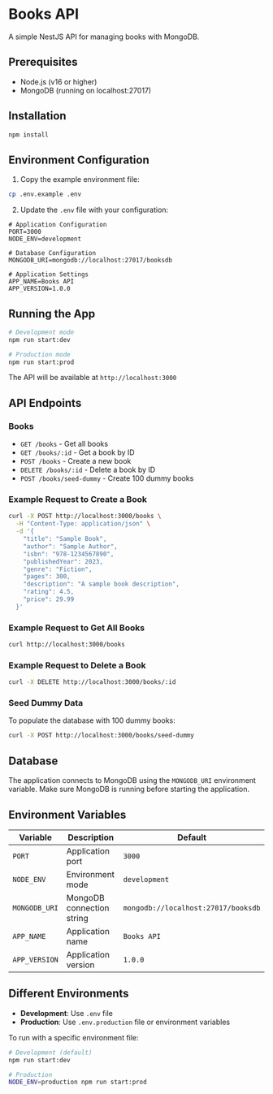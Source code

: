 # Books API

A simple NestJS API for managing books with MongoDB.

## Prerequisites

- Node.js (v16 or higher)
- MongoDB (running on localhost:27017)

## Installation

```bash
npm install
```

## Environment Configuration

1. Copy the example environment file:
```bash
cp .env.example .env
```

2. Update the `.env` file with your configuration:
```env
# Application Configuration
PORT=3000
NODE_ENV=development

# Database Configuration
MONGODB_URI=mongodb://localhost:27017/booksdb

# Application Settings
APP_NAME=Books API
APP_VERSION=1.0.0
```

## Running the App

```bash
# Development mode
npm run start:dev

# Production mode
npm run start:prod
```

The API will be available at `http://localhost:3000`

## API Endpoints

### Books

- `GET /books` - Get all books
- `GET /books/:id` - Get a book by ID
- `POST /books` - Create a new book
- `DELETE /books/:id` - Delete a book by ID
- `POST /books/seed-dummy` - Create 100 dummy books

### Example Request to Create a Book

```bash
curl -X POST http://localhost:3000/books \
  -H "Content-Type: application/json" \
  -d '{
    "title": "Sample Book",
    "author": "Sample Author",
    "isbn": "978-1234567890",
    "publishedYear": 2023,
    "genre": "Fiction",
    "pages": 300,
    "description": "A sample book description",
    "rating": 4.5,
    "price": 29.99
  }'
```

### Example Request to Get All Books

```bash
curl http://localhost:3000/books
```

### Example Request to Delete a Book

```bash
curl -X DELETE http://localhost:3000/books/:id
```

### Seed Dummy Data

To populate the database with 100 dummy books:

```bash
curl -X POST http://localhost:3000/books/seed-dummy
```

## Database

The application connects to MongoDB using the `MONGODB_URI` environment variable. Make sure MongoDB is running before starting the application.

## Environment Variables

| Variable | Description | Default |
|----------|-------------|---------|
| `PORT` | Application port | `3000` |
| `NODE_ENV` | Environment mode | `development` |
| `MONGODB_URI` | MongoDB connection string | `mongodb://localhost:27017/booksdb` |
| `APP_NAME` | Application name | `Books API` |
| `APP_VERSION` | Application version | `1.0.0` |

## Different Environments

- **Development**: Use `.env` file
- **Production**: Use `.env.production` file or environment variables

To run with a specific environment file:
```bash
# Development (default)
npm run start:dev

# Production
NODE_ENV=production npm run start:prod
``` 